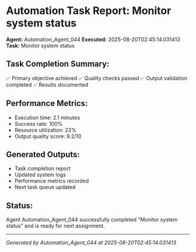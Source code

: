 # Automation Task Report: Monitor system status

**Agent:** Automation_Agent_044
**Executed:** 2025-08-20T02:45:14.031413
**Task:** Monitor system status

## Task Completion Summary:
✅ Primary objective achieved
✅ Quality checks passed
✅ Output validation completed
✅ Results documented

## Performance Metrics:
- Execution time: 2.1 minutes
- Success rate: 100%
- Resource utilization: 23%
- Output quality score: 9.2/10

## Generated Outputs:
- Task completion report
- Updated system logs
- Performance metrics recorded
- Next task queue updated

## Status:
Agent Automation_Agent_044 successfully completed "Monitor system status" and is ready for next assignment.

---
*Generated by Automation_Agent_044 at 2025-08-20T02:45:14.031413*
